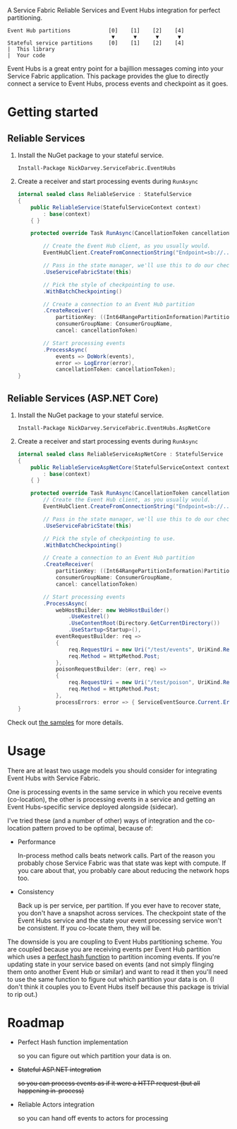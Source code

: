 ﻿A Service Fabric Reliable Services and Event Hubs integration for perfect partitioning.

```
Event Hub partitions            [0]    [1]    [2]    [4]
                                 ▼      ▼      ▼      ▼
Stateful service partitions     [0]    [1]    [2]    [4]
|  This library
|  Your code
```

Event Hubs is a great entry point for a bajillion messages coming into your Service Fabric application.
This package provides the glue to directly connect a service to Event Hubs, process events and checkpoint as it goes.


# Getting started

## Reliable Services

1. Install the NuGet package to your stateful service.

    `Install-Package NickDarvey.ServiceFabric.EventHubs`

1. Create a receiver and start processing events during `RunAsync`

    ```csharp
    internal sealed class ReliableService : StatefulService
    {
        public ReliableService(StatefulServiceContext context)
            : base(context)
        { }

        protected override Task RunAsync(CancellationToken cancellationToken) =>

            // Create the Event Hub client, as you usually would.
            EventHubClient.CreateFromConnectionString("Endpoint=sb://...")

            // Pass in the state manager, we'll use this to do our checkpointing.
            .UseServiceFabricState(this)

            // Pick the style of checkpointing to use.
            .WithBatchCheckpointing()

            // Create a connection to an Event Hub partition
            .CreateReceiver(
                partitionKey: ((Int64RangePartitionInformation)Partition.PartitionInfo).LowKey,
                consumerGroupName: ConsumerGroupName,
                cancel: cancellationToken)

            // Start processing events
            .ProcessAsync(
                events => DoWork(events),
                error => LogError(error),
                cancellationToken: cancellationToken);
    }
    ```

## Reliable Services (ASP.NET Core)

1. Install the NuGet package to your stateful service.

    `Install-Package NickDarvey.ServiceFabric.EventHubs.AspNetCore`

1. Create a receiver and start processing events during `RunAsync`

    ```csharp
    internal sealed class ReliableServiceAspNetCore : StatefulService
    {
        public ReliableServiceAspNetCore(StatefulServiceContext context)
            : base(context)
        { }

        protected override Task RunAsync(CancellationToken cancellationToken) =>
            // Create the Event Hub client, as you usually would.
            EventHubClient.CreateFromConnectionString("Endpoint=sb://...")

            // Pass in the state manager, we'll use this to do our checkpointing.
            .UseServiceFabricState(this)

            // Pick the style of checkpointing to use.
            .WithBatchCheckpointing()

            // Create a connection to an Event Hub partition
            .CreateReceiver(
                partitionKey: ((Int64RangePartitionInformation)Partition.PartitionInfo).LowKey,
                consumerGroupName: ConsumerGroupName,
                cancel: cancellationToken)

            // Start processing events
            .ProcessAsync(
                webHostBuilder: new WebHostBuilder()
                    .UseKestrel()
                    .UseContentRoot(Directory.GetCurrentDirectory())
                    .UseStartup<Startup>(),
                eventRequestBuilder: req =>
                {
                    req.RequestUri = new Uri("/test/events", UriKind.Relative);
                    req.Method = HttpMethod.Post;
                },
                poisonRequestBuilder: (err, req) =>
                {
                    req.RequestUri = new Uri("/test/poison", UriKind.Relative);
                    req.Method = HttpMethod.Post;
                },
                processErrors: error => { ServiceEventSource.Current.Error(error.ToString()); return Task.CompletedTask; },
    }
    ```

Check out [the samples](./Samples) for more details.


# Usage
There are at least two usage models you should consider for integrating Event Hubs with Service Fabric.

One is processing events in the same service in which you receive events (co-location),
the other is processing events in a service and getting an Event Hubs-specific service deployed alongside (sidecar).

I've tried these (and a number of other) ways of integration and the co-location pattern proved to be optimal, because of:

* Performance
  
  In-process method calls beats network calls.
  Part of the reason you probably chose Service Fabric was that state was kept with compute.
  If you care about that, you probably care about reducing the network hops too.

* Consistency
  
  Back up is per service, per partition. If you ever have to recover state, you don't have a snapshot across services.
  The checkpoint state of the Event Hubs service and the state your event processing service won't be consistent.
  If you co-locate them, they will be.

The downside is you are coupling to Event Hubs partitioning scheme.
You are coupled because you are receiving events per Event Hub partition which uses a [perfect hash function](./) to partition incoming events.
If you're updating state in your service based on events (and not simply flinging them onto another Event Hub or similar) and want to read it then you'll need to use the same function to figure out which partition your data is on.
(I don't think it couples you to Event Hubs itself because this package is trivial to rip out.)


# Roadmap
* Perfect Hash function implementation

  so you can figure out which partition your data is on.

* ~~Stateful ASP.NET integration~~

  ~~so you can process events as if it were a HTTP request (but all happening in-process)~~

* Reliable Actors integration
  
  so you can hand off events to actors for processing